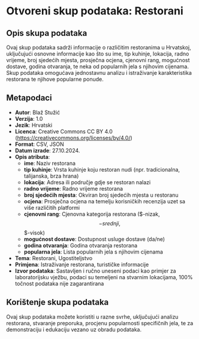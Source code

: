 # Otvoreni skup podataka: Restorani

## Opis skupa podataka

Ovaj skup podataka sadrži informacije o različitim restoranima u Hrvatskoj, uključujući osnovne informacije kao što su ime, tip kuhinje, lokacija, radno vrijeme, broj sjedećih mjesta, prosječna ocjena, cjenovni rang, mogućnost dostave, godina otvaranja, te neka od popularnih jela s njihovim cijenama. Skup podataka omogućava jednostavnu analizu i istraživanje karakteristika restorana te njihove popularne ponude.

## Metapodaci

- **Autor**: Blaž Stužić
- **Verzija**: 1.0
- **Jezik**: Hrvatski
- **Licenca**: Creative Commons CC BY 4.0 (https://creativecommons.org/licenses/by/4.0/)
- **Format**: CSV, JSON
- **Datum izrade**: 27.10.2024.
- **Opis atributa**:
  - **ime**: Naziv restorana
  - **tip kuhinje**: Vrsta kuhinje koju restoran nudi (npr. tradicionalna, talijanska, brza hrana)
  - **lokacija**: Adresa ili područje gdje se restoran nalazi
  - **radno vrijeme**: Radno vrijeme restorana
  - **broj sjedećih mjesta**: Okviran broj sjedećih mjesta u restoranu
  - **ocjena**: Prosječna ocjena na temelju korisničkih recenzija uzet sa više različitih platformi
  - **cjenovni rang**: Cjenovna kategorija restorana ($-nizak, $$-srednji, $$$-visok)
  - **mogućnost dostave**: Dostupnost usluge dostave (da/ne)
  - **godina otvaranja**: Godina otvaranja restorana
  - **popularna jela**: Lista popularnih jela s njihovim cijenama
- **Tema**: Restorani, Ugostiteljstvo
- **Primjena**: Istraživanje restorana, turističke informacije
- **Izvor podataka**: Sastavljen i ručno uneseni podaci kao primjer za laboratorijsku vježbu, podaci su temeljeni na stvarnim lokacijama, 100% točnost podataka nije zagarantirana

## Korištenje skupa podataka

Ovaj skup podataka možete koristiti u razne svrhe, uključujući analizu restorana, stvaranje preporuka, procjenu popularnosti specifičnih jela, te za demonstraciju i edukaciju vezano uz obradu podataka.
